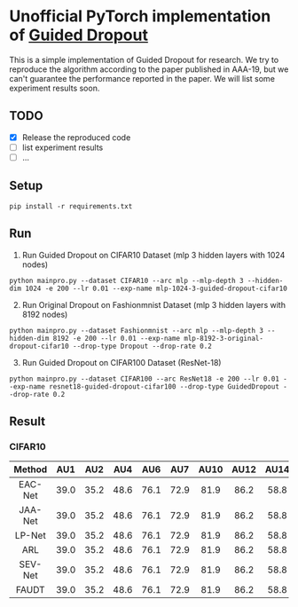 # Unofficial PyTorch implementation of [Guided Dropout](https://arxiv.org/abs/1812.03965)
This is a simple implementation of Guided Dropout for research.
We try to reproduce the algorithm according to the paper published in AAA-19, but we can't guarantee the performance reported in the paper.
We will list some experiment results soon.

## TODO
- [x]  Release the reproduced code
- [ ]  list experiment results
- [ ]  ...

## Setup
```
pip install -r requirements.txt
```

## Run
1. Run Guided Dropout on CIFAR10 Dataset (mlp 3 hidden layers with 1024 nodes)
```
python mainpro.py --dataset CIFAR10 --arc mlp --mlp-depth 3 --hidden-dim 1024 -e 200 --lr 0.01 --exp-name mlp-1024-3-guided-dropout-cifar10
```

2. Run Original Dropout on Fashionmnist Dataset (mlp 3 hidden layers with 8192 nodes)
```
python mainpro.py --dataset Fashionmnist --arc mlp --mlp-depth 3 --hidden-dim 8192 -e 200 --lr 0.01 --exp-name mlp-8192-3-original-dropout-cifar10 --drop-type Dropout --drop-rate 0.2
```

3. Run Guided Dropout on CIFAR100 Dataset (ResNet-18)
```
python mainpro.py --dataset CIFAR100 --arc ResNet18 -e 200 --lr 0.01 --exp-name resnet18-guided-dropout-cifar100 --drop-type GuidedDropout --drop-rate 0.2
```
## Result
### CIFAR10
|   Method  | AU1 | AU2 | AU4 | AU6 | AU7 | AU10 | AU12 | AU14 | AU15 | AU17 | AU23 | AU24 | Avg. |
|:--------:|:--------:|:--------:|:--------:| :--------:|:--------:|:--------:|:--------:|:--------:|:--------:|:--------:|:--------:|:--------:|:--------:|
|   EAC-Net  | 39.0 | 35.2 | 48.6 | 76.1 | 72.9 | 81.9 | 86.2 | 58.8 | 37.5 | 59.1 |  35.9 | 35.8 | 55.9 |
|   JAA-Net  |  39.0 | 35.2 | 48.6 | 76.1 | 72.9 | 81.9 | 86.2 | 58.8 | 37.5 | 59.1 |  35.9 | 35.8 | 55.9 |
|   LP-Net |  39.0 | 35.2 | 48.6 | 76.1 | 72.9 | 81.9 | 86.2 | 58.8 | 37.5 | 59.1 |  35.9 | 35.8 | 55.9 |
|   ARL | 39.0 | 35.2 | 48.6 | 76.1 | 72.9 | 81.9 | 86.2 | 58.8 | 37.5 | 59.1 |  35.9 | 35.8 | 55.9 |
|   SEV-Net  | 39.0 | 35.2 | 48.6 | 76.1 | 72.9 | 81.9 | 86.2 | 58.8 | 37.5 | 59.1 |  35.9 | 35.8 | 55.9 |
|   FAUDT | 39.0 | 35.2 | 48.6 | 76.1 | 72.9 | 81.9 | 86.2 | 58.8 | 37.5 | 59.1 |  35.9 | 35.8 | 55.9 |




